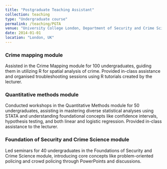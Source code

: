 ```yaml
---
title: "Postgraduate Teaching Assistant"
collection: teaching
type: "Undergraduate course"
permalink: /teaching/PGTA
venue: "University College London, Department of Security and Crime Science"
date: 2014-01-01
location: "London, UK"
---
```


### Crime mapping module
Assisted in the Crime Mapping module for 100 undergraduates, guiding them in utilizing R for spatial
analysis of crime. Provided in-class assistance and organised troubleshooting sessions using R tutorials
created by the lecturer.
### Quantitative methods module
Conducted workshops in the Quantitative Methods module for 50 undergraduates, assisting in mastering
diverse statistical analyses using STATA and understanding foundational concepts like confidence intervals,
hypothesis testing, and both linear and logistic regression. Provided in-class assistance to the lecturer.
### Foundation of Security and Crime Science module
Led seminars for 40 undergraduates in the Foundations of Security and Crime Science module, introducing
core concepts like problem-oriented policing and crowd policing through PowerPoints and discussions.
